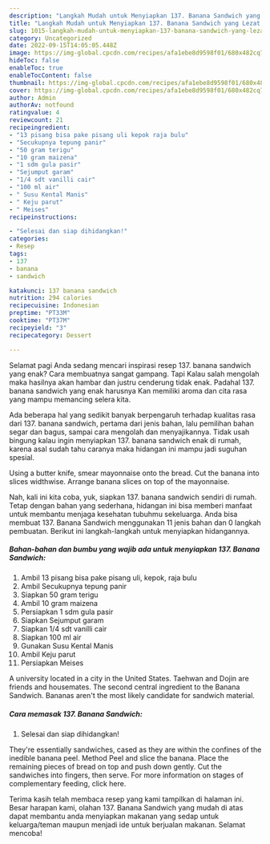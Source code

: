 ```yaml
---
description: "Langkah Mudah untuk Menyiapkan 137. Banana Sandwich yang Lezat Sekali"
title: "Langkah Mudah untuk Menyiapkan 137. Banana Sandwich yang Lezat Sekali"
slug: 1015-langkah-mudah-untuk-menyiapkan-137-banana-sandwich-yang-lezat-sekali
category: Uncategorized
date: 2022-09-15T14:05:05.448Z
image: https://img-global.cpcdn.com/recipes/afa1ebe8d9598f01/680x482cq70/137-banana-sandwich-foto-resep-utama.jpg
hideToc: false
enableToc: true
enableTocContent: false
thumbnail: https://img-global.cpcdn.com/recipes/afa1ebe8d9598f01/680x482cq70/137-banana-sandwich-foto-resep-utama.jpg
cover: https://img-global.cpcdn.com/recipes/afa1ebe8d9598f01/680x482cq70/137-banana-sandwich-foto-resep-utama.jpg
author: Admin
authorAv: notfound
ratingvalue: 4
reviewcount: 21
recipeingredient:
- "13 pisang bisa pake pisang uli kepok raja bulu"
- "Secukupnya tepung panir"
- "50 gram terigu"
- "10 gram maizena"
- "1 sdm gula pasir"
- "Sejumput garam"
- "1/4 sdt vanilli cair"
- "100 ml air"
- " Susu Kental Manis"
- " Keju parut"
- " Meises"
recipeinstructions:

- "Selesai dan siap dihidangkan!"
categories:
- Resep
tags:
- 137
- banana
- sandwich

katakunci: 137 banana sandwich 
nutrition: 294 calories
recipecuisine: Indonesian
preptime: "PT33M"
cooktime: "PT37M"
recipeyield: "3"
recipecategory: Dessert

---
```



Selamat pagi Anda sedang mencari inspirasi resep 137. banana sandwich yang enak? Cara membuatnya sangat gampang. Tapi Kalau salah mengolah maka hasilnya akan hambar dan justru cenderung tidak enak. Padahal 137. banana sandwich yang enak harusnya Kan memiliki aroma dan cita rasa yang mampu memancing selera kita.


Ada beberapa hal yang sedikit banyak berpengaruh terhadap kualitas rasa dari 137. banana sandwich, pertama dari jenis bahan, lalu pemilihan bahan segar dan bagus, sampai cara mengolah dan menyajikannya. Tidak usah bingung kalau ingin menyiapkan 137. banana sandwich enak di rumah, karena asal sudah tahu caranya maka hidangan ini mampu jadi suguhan spesial.

Using a butter knife, smear mayonnaise onto the bread. Cut the banana into slices widthwise. Arrange banana slices on top of the mayonnaise.


Nah, kali ini kita coba, yuk, siapkan 137. banana sandwich sendiri di rumah. Tetap dengan bahan yang sederhana, hidangan ini bisa memberi manfaat untuk membantu menjaga kesehatan tubuhmu sekeluarga. Anda bisa membuat 137. Banana Sandwich menggunakan 11 jenis bahan dan 0 langkah pembuatan. Berikut ini langkah-langkah untuk menyiapkan hidangannya.

<!--inarticleads1-->

##### Bahan-bahan dan bumbu yang wajib ada untuk menyiapkan 137. Banana Sandwich:

1. Ambil 13 pisang bisa pake pisang uli, kepok, raja bulu
1. Ambil Secukupnya tepung panir
1. Siapkan 50 gram terigu
1. Ambil 10 gram maizena
1. Persiapkan 1 sdm gula pasir
1. Siapkan Sejumput garam
1. Siapkan 1/4 sdt vanilli cair
1. Siapkan 100 ml air
1. Gunakan  Susu Kental Manis
1. Ambil  Keju parut
1. Persiapkan  Meises


A university located in a city in the United States. Taehwan and Dojin are friends and housemates. The second central ingredient to the Banana Sandwich. Bananas aren&#39;t the most likely candidate for sandwich material. 

<!--inarticleads2-->

##### Cara memasak 137. Banana Sandwich:


1. Selesai dan siap dihidangkan!

They&#39;re essentially sandwiches, cased as they are within the confines of the inedible banana peel. Method Peel and slice the banana. Place the remaining pieces of bread on top and push down gently. Cut the sandwiches into fingers, then serve. For more information on stages of complementary feeding, click here. 

Terima kasih telah membaca resep yang kami tampilkan di halaman ini. Besar harapan kami, olahan 137. Banana Sandwich yang mudah di atas dapat membantu anda menyiapkan makanan yang sedap untuk keluarga/teman maupun menjadi ide untuk berjualan makanan. Selamat mencoba!
